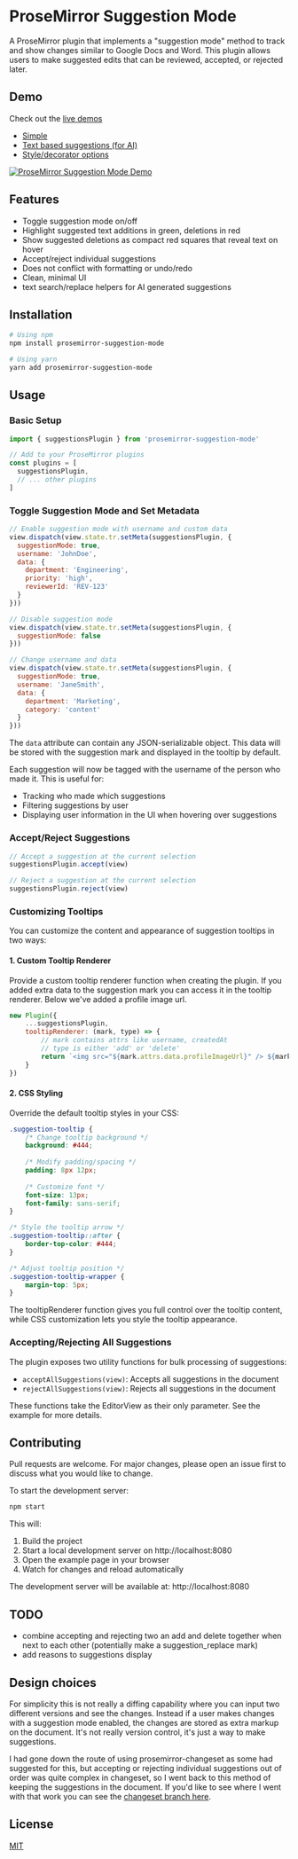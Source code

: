 # ProseMirror Suggestion Mode

A ProseMirror plugin that implements a "suggestion mode" method to track and show changes similar to Google Docs and Word. This plugin allows users to make suggested edits that can be reviewed, accepted, or rejected later.


## Demo

Check out the [live demos](https://prosemirror-suggestion-mode.netlify.app) 

 - [Simple](https://prosemirror-suggestion-mode.netlify.app/examples/simple/)
 - [Text based suggestions (for AI)](https://prosemirror-suggestion-mode.netlify.app/examples/suggestedit/)
 - [Style/decorator options](https://prosemirror-suggestion-mode.netlify.app/examples/inkandswitch/)

[![ProseMirror Suggestion Mode Demo](https://github.com/davefowler/prosemirror-suggestion-mode/blob/main/assets/prosemirror-suggestion-mode-demo.png?raw=true)](https://prosemirror-suggestion-mode.netlify.app/examples/simple/)

## Features

- Toggle suggestion mode on/off
- Highlight suggested text additions in green, deletions in red
- Show suggested deletions as compact red squares that reveal text on hover
- Accept/reject individual suggestions
- Does not conflict with formatting or undo/redo
- Clean, minimal UI
- text search/replace helpers for AI generated suggestions

## Installation

```bash
# Using npm
npm install prosemirror-suggestion-mode

# Using yarn
yarn add prosemirror-suggestion-mode
```


## Usage

### Basic Setup

```javascript
import { suggestionsPlugin } from 'prosemirror-suggestion-mode'

// Add to your ProseMirror plugins
const plugins = [
  suggestionsPlugin,
  // ... other plugins
]
```

### Toggle Suggestion Mode and Set Metadata

```javascript
// Enable suggestion mode with username and custom data
view.dispatch(view.state.tr.setMeta(suggestionsPlugin, {
  suggestionMode: true,
  username: 'JohnDoe',
  data: {
    department: 'Engineering',
    priority: 'high',
    reviewerId: 'REV-123'
  }
}))

// Disable suggestion mode
view.dispatch(view.state.tr.setMeta(suggestionsPlugin, {
  suggestionMode: false
}))

// Change username and data
view.dispatch(view.state.tr.setMeta(suggestionsPlugin, {
  suggestionMode: true,
  username: 'JaneSmith',
  data: {
    department: 'Marketing',
    category: 'content'
  }
}))
```

The `data` attribute can contain any JSON-serializable object. This data will be stored with the suggestion mark and displayed in the tooltip by default.

Each suggestion will now be tagged with the username of the person who made it. This is useful for:
- Tracking who made which suggestions
- Filtering suggestions by user
- Displaying user information in the UI when hovering over suggestions

### Accept/Reject Suggestions

```javascript
// Accept a suggestion at the current selection
suggestionsPlugin.accept(view)

// Reject a suggestion at the current selection
suggestionsPlugin.reject(view)
```

### Customizing Tooltips

You can customize the content and appearance of suggestion tooltips in two ways:

#### 1. Custom Tooltip Renderer

Provide a custom tooltip renderer function when creating the plugin.  If you added extra data to the suggestion mark you can access it in the tooltip renderer.  Below we've added a profile image url.

```javascript
new Plugin({
    ...suggestionsPlugin,
    tooltipRenderer: (mark, type) => {
        // mark contains attrs like username, createdAt
        // type is either 'add' or 'delete'
        return `<img src="${mark.attrs.data.profileImageUrl}" /> ${mark.attrs.username} edited on ${mark.attrs.createdAt}`
    }
})
```

#### 2. CSS Styling

Override the default tooltip styles in your CSS:

```css
.suggestion-tooltip {
    /* Change tooltip background */
    background: #444;
    
    /* Modify padding/spacing */
    padding: 8px 12px;
    
    /* Customize font */
    font-size: 13px;
    font-family: sans-serif;
}

/* Style the tooltip arrow */
.suggestion-tooltip::after {
    border-top-color: #444;
}

/* Adjust tooltip position */
.suggestion-tooltip-wrapper {
    margin-top: 5px;
}
```

The tooltipRenderer function gives you full control over the tooltip content, while CSS customization lets you style the tooltip appearance.

### Accepting/Rejecting All Suggestions

The plugin exposes two utility functions for bulk processing of suggestions:

- `acceptAllSuggestions(view)`: Accepts all suggestions in the document
- `rejectAllSuggestions(view)`: Rejects all suggestions in the document

These functions take the EditorView as their only parameter.  See the example for more details.

## Contributing

Pull requests are welcome. For major changes, please open an issue first to discuss what you would like to change.

To start the development server:

```bash
npm start
```

This will:
1. Build the project
2. Start a local development server on http://localhost:8080
3. Open the example page in your browser
4. Watch for changes and reload automatically

The development server will be available at:
http://localhost:8080


## TODO

- combine accepting and rejecting two an add and delete together when next to each other (potentially make a suggestion_replace mark)
- add reasons to suggestions display

## Design choices

For simplicity this is not really a diffing capability where you can input two different versions and see the changes.  Instead if a user makes changes with a suggestion mode enabled, the changes are stored as extra markup on the document.  It's not really version control, it's just a way to make suggestions.

I had gone down the route of using prosemirror-changeset as some had suggested for this, but accepting or rejecting individual suggestions out of order was quite complex in changeset, so I went back to this method of keeping the suggestions in the document.  If you'd like to see where I went with that work you can see the [changeset branch here](https://github.com/davefowler/prosemirror-suggestion-mode/tree/changeset).

## License

[MIT](https://choosealicense.com/licenses/mit/)

